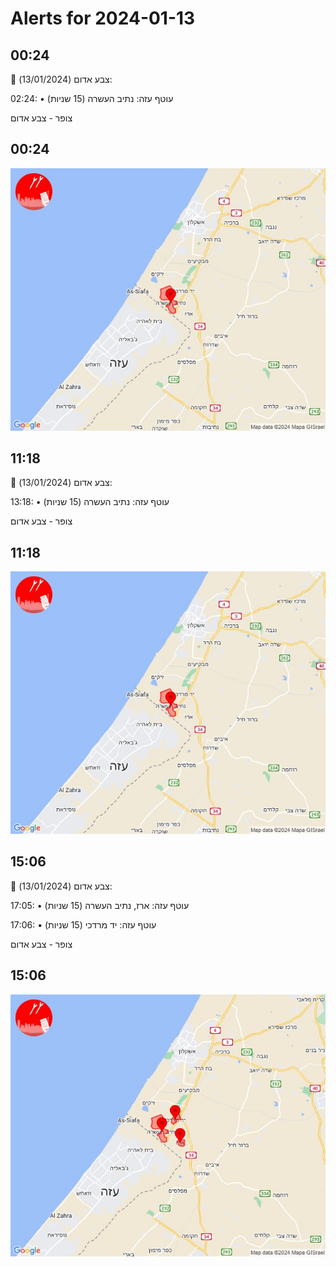 # Alerts for 2024-01-13

## 00:24

🔴 צבע אדום (13/01/2024):

02:24:
• עוטף עזה: נתיב העשרה (15 שניות)

צופר - צבע אדום

## 00:24

![Photo](images/19021.jpg)

## 11:18

🔴 צבע אדום (13/01/2024):

13:18:
• עוטף עזה: נתיב העשרה (15 שניות)

צופר - צבע אדום

## 11:18

![Photo](images/19023.jpg)

## 15:06

🔴 צבע אדום (13/01/2024):

17:05:
• עוטף עזה: ארז, נתיב העשרה (15 שניות)

17:06:
• עוטף עזה: יד מרדכי (15 שניות)

צופר - צבע אדום

## 15:06

![Photo](images/19029.jpg)


